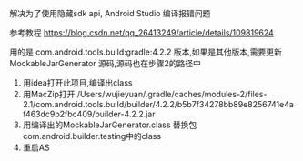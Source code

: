 解决为了使用隐藏sdk api, Android Studio 编译报错问题

参考教程
https://blog.csdn.net/qq_26413249/article/details/109819624

用的是 com.android.tools.build:gradle:4.2.2 版本,如果是其他版本,需要更新 MockableJarGenerator 源码,源码也在步骤2的路径中

1. 用idea打开此项目,编译出class
2. 用MacZip打开 /Users/wujieyuan/.gradle/caches/modules-2/files-2.1/com.android.tools.build/builder/4.2.2/b5b7f34278bb89e8256741e4af463dc9b2fbc409/builder-4.2.2.jar
3. 用编译出的MockableJarGenerator.class 替换包 com.android.builder.testing中的class
4. 重启AS

